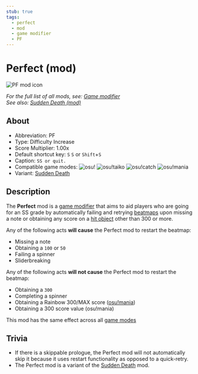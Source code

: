 ```yaml
---
stub: true
tags:
  - perfect
  - mod
  - game modifier
  - PF
---
```


# Perfect (mod)

![PF mod icon](/wiki/shared/mods/PF.png "Perfect (PF) mod icon")

*For the full list of all mods, see: [Game modifier](/wiki/Game_modifier)*\
*See also: [Sudden Death (mod)](/wiki/Game_modifier/Sudden_Death)*

## About

- Abbreviation: PF
- Type: Difficulty Increase
- Score Multiplier: 1.00x
- Default shortcut key: `S` `S` or `Shift`+`S`
- Caption: `SS or quit.`
- Compatible game modes: ![][osu!] ![][osu!taiko] ![][osu!catch] ![][osu!mania]
- Variant: [Sudden Death](/wiki/Game_modifier/Sudden_Death)

## Description

The **Perfect** mod is a [game modifier](/wiki/Game_modifier) that aims to aid players who are going for an SS grade by automatically failing and retrying [beatmaps](/wiki/Beatmap) upon missing a note or obtaining any score on a [hit object](/wiki/Hit_object) other than 300 or more.

Any of the following acts **will cause** the Perfect mod to restart the beatmap:

- Missing a note
- Obtaining a `100` or `50`
- Failing a spinner
- Sliderbreaking

Any of the following acts **will not cause** the Perfect mod to restart the beatmap:

- Obtaining a `300`
- Completing a spinner
- Obtaining a Rainbow 300/MAX score ([osu!mania](/wiki/Game_mode/osu!mania))
- Obtaining a 300 score value (osu!mania)

This mod has the same effect across all [game modes](/wiki/Game_mode)

## Trivia

- If there is a skippable prologue, the Perfect mod will not automatically skip it because it uses restart functionality as opposed to a quick-retry.
- The Perfect mod is a variant of the [Sudden Death](/wiki/Game_modifier/Sudden_Death) mod.

[osu!]: /wiki/shared/mode/osu.png "osu!"
[osu!taiko]: /wiki/shared/mode/taiko.png "osu!taiko"
[osu!catch]: /wiki/shared/mode/catch.png "osu!catch"
[osu!mania]: /wiki/shared/mode/mania.png "osu!mania"
